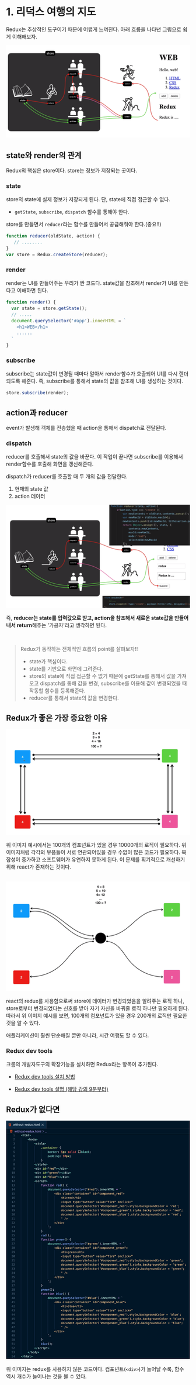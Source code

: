 # 1. 리덕스 여행의 지도

Redux는 추상적인 도구이기 때문에 어렵게 느껴진다. 
아래 흐름을 나타낸 그림으로 쉽게 이해해보자.

<img src="./imgs/redux지도.png" />

## state와 render의 관계
Redux의 핵심은 store이다.
store는 정보가 저장되는 곳이다. 

### state
store의 state에 실제 정보가 저장되게 된다. 단, state에 직접 접근할 수 없다. 
- `getState`, `subscribe`, `dispatch` 함수를 통해야 한다.

store를 만들면서 `reducer`라는 함수를 만들어서 공급해줘야 한다.(중요!!)

```javascript
function reducer(oldState, action) {
   // ........
}
var store = Redux.createStore(reducer);
```

### render
render는 UI를 만들어주는 우리가 짠 코드다.
state값을 참조해서 render가 UI를 만든다고 이해하면 된다.
```javascript
function render() {
  var state = store.getState();
  // .....
  document.querySelector('#app').innerHTML = `
    <h1>WEB</h1>
    ......
  `
}
```

### subscribe
subscribe는 state값이 변경될 때마다 알아서 render함수가 호출되어 UI를 다시 렌더되도록 해준다.
즉, subscribe를 통해서 state의 값을 참조해 UI를 생성하는 것이다.
```javascript
store.subscribe(render);
```

## action과 reducer
event가 발생해 객체를 전송했을 때 action을 통해서 dispatch로 전달된다.
### dispatch
reducer를 호출해서 state의 값을 바꾼다. 이 작업이 끝나면 subscribe를 이용해서 render함수를 호출해 화면을 갱신해준다.

dispatch가 reducer를 호출할 때 두 개의 값을 전달한다.
1. 현재의 state 값
2. action 데이터

<img src="./imgs/action,dispatch.png" />

즉, **reducer는 state를 입력값으로 받고, action을 참조해서 새로운 state값을 만들어내서 return**해주는 '가공자'라고 생각하면 된다. 

<br/>

> Redux가 동작하는 전체적인 흐름의 point를 살펴보자!!
> - state가 핵심이다.
> - state를 기반으로 화면에 그려준다.
> - store의 state에 직접 접근할 수 없기 때문에 getState를 통해서 값을 가져오고 dispatch를 통해 값을 변경, subscribe를 이용해 값이 변경되었을 때 작동할 함수를 등록해준다.
> - reducer를 통해서 state의 값을 변경한다.

## Redux가 좋은 가장 중요한 이유

<img src="./imgs/좋은점자료1.png" />

위 이미지 예시에서는 100개의 컴포넌트가 있을 경우 10000개의 로직이 필요하다.
위 이미지처럼 각각의 부품들이 서로 연관되어있을 경우 수없이 많은 코드가 필요하다. 복잡성이 증가하고 소프트웨어가 유연하지 못하게 된다. 
이 문제를 획기적으로 개선하기 위해 react가 존재하는 것이다.

<br/>

<img src="./imgs/좋은점자료2.png" />

react의 redux를 사용함으로써 store에 데이터가 변경되었음을 알려주는 로직 하나, store로부터 변경되었다는 신호를 받아 자기 자신을 바꿔줄 로직 하나만 필요하게 된다.
따라서 위 이미지 예시를 보면, 100개의 컴포넌트가 있을 경우 200개의 로직만 필요한 것을 알 수 있다.

애플리케이션이 훨씬 단순해질 뿐만 아니라, 시간 여행도 할 수 있다.

### Redux dev tools
크롬의 개발자도구의 확장기능을 설치하면 Redux라는 항목이 추가된다. 
- [Redux dev tools 설치 방법](https://react.vlpt.us/redux/06-redux-devtools.html)

- [Redux dev tools 설명 (해당 강의 9분부터)](https://www.inflearn.com/course/redux-%EC%83%9D%ED%99%9C%EC%BD%94%EB%94%A9/lecture/34746?tab=curriculum)

## Redux가 없다면

<img src="./imgs/without_redux.png" />

위 이미지는 redux를 사용하지 않은 코드이다. 컴포넌트(`<div>`)가 늘어날 수록, 함수 역시 개수가 늘어나는 것을 볼 수 있다.
